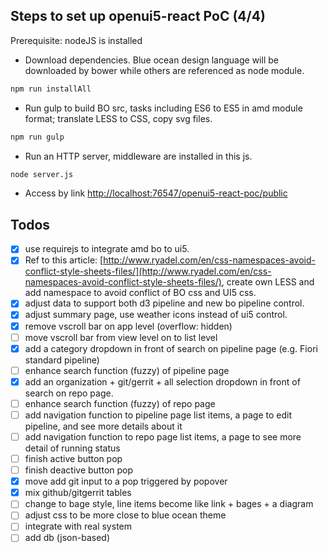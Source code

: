 Steps to set up openui5-react PoC (4/4)
--------------
Prerequisite: nodeJS is installed

 * Download dependencies. Blue ocean design language will be downloaded by bower while others are referenced as node module.
```sh
npm run installAll
```
 * Run gulp to build BO src, tasks including ES6 to ES5 in amd module format; translate LESS to CSS, copy svg files.
```sh
npm run gulp
```
 * Run an HTTP server, middleware are installed in this js.
```sh
node server.js
```
 * Access by link [http://localhost:76547/openui5-react-poc/public](http://localhost:7654/openui5-react-poc/public)

Todos
--------------
- [x] use requirejs to integrate amd bo to ui5.
- [x] Ref to this article: [http://www.ryadel.com/en/css-namespaces-avoid-conflict-style-sheets-files/](http://www.ryadel.com/en/css-namespaces-avoid-conflict-style-sheets-files/), create own LESS and add namespace to avoid conflict of BO css and UI5 css.
- [x] adjust data to support both d3 pipeline and new bo pipeline control.
- [x] adjust summary page, use weather icons instead of ui5 control.
- [x] remove vscroll bar on app level (overflow: hidden)
- [ ] move vscroll bar from view level on to list level
- [x] add a category dropdown in front of search on pipeline page (e.g. Fiori standard pipeline)
- [ ] enhance search function (fuzzy) of pipeline page
- [x] add an organization + git/gerrit + all selection dropdown in front of search on repo page.
- [ ] enhance search function (fuzzy) of repo page
- [ ] add navigation function to pipeline page list items, a page to edit pipeline, and see more details about it
- [ ] add navigation function to repo page list items, a page to see more detail of running status
- [ ] finish active button pop
- [ ] finish deactive button pop
- [x] move add git input to a pop triggered by popover
- [x] mix github/gitgerrit tables
- [ ] change to bage style, line items become like link + bages + a diagram
- [ ] adjust css to be more close to blue ocean theme
- [ ] integrate with real system
- [ ] add db (json-based)